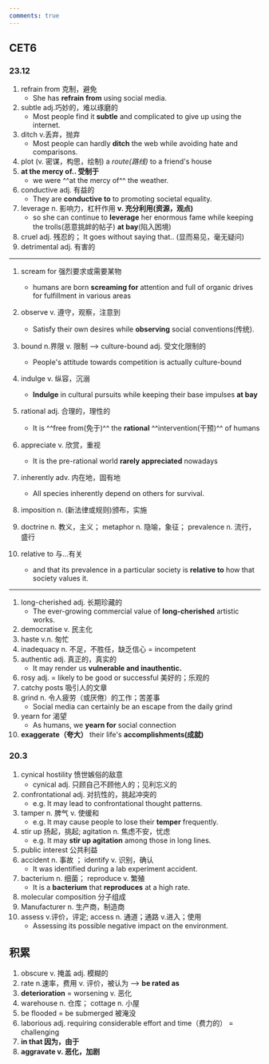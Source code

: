 ```yaml
---
comments: true
---
```


## CET6

### 23.12

1. refrain from 克制，避免
      - She has **refrain from** using social media.
2. subtle adj.巧妙的，难以琢磨的
      - Most people find it **subtle** and complicated to give up using the internet.
3. ditch v.丢弃，抛弃
      - Most people can hardly **ditch** the web while avoiding hate and comparisons. 
4. plot (v. 密谋，构思，绘制) a *route(路线)* to a friend's house
5. **at the mercy of.. 受制于**
      - we were ^^at the mercy of^^ the weather.
6. conductive adj. 有益的
      - They are **conductive to** to promoting societal equality.  
7. leverage n. 影响力，杠杆作用 **v. 充分利用(资源，观点)**
      - so she can continue to **leverage** her enormous fame while keeping the trolls(恶意挑衅的帖子) **at bay**(陷入困境) 
8. cruel adj. 残忍的； It goes without saying that.. (显而易见，毫无疑问)
9. detrimental adj. 有害的

----

1. scream for 强烈要求或需要某物
      - humans are born **screaming for** attention and full of organic drives for fulfillment in various areas 
2. observe v. 遵守，观察，注意到
      - Satisfy their own desires while **observing** social conventions(传统).
3. bound n.界限 v. 限制  --> culture-bound adj. 受文化限制的
      - People's attitude towards competition is actually culture-bound   
4. indulge v. 纵容，沉溺
      - **Indulge** in cultural pursuits while keeping their base impulses **at bay** 
5. rational adj. 合理的，理性的
      - It is ^^free from(免于)^^ the **rational** ^^intervention(干预)^^ of humans 
6. appreciate v. 欣赏，重视
      - It is the pre-rational world **rarely appreciated** nowadays 
7. inherently adv. 内在地，固有地
      - All species inherently depend on others for survival. 
8. imposition n. (新法律或规则)颁布，实施
9. doctrine n. 教义，主义； metaphor  n. 隐喻，象征； prevalence n. 流行，盛行
10. relative to 与...有关

    - and that its prevalence in a particular society is **relative to** how that society values it. 

----

1. long-cherished adj. 长期珍藏的
      - The ever-growing commercial value of **long-cherished** artistic works. 
2. democratise v. 民主化
3. haste  v.n. 匆忙
4. inadequacy  n. 不足，不胜任，缺乏信心 = incompetent
5. authentic adj. 真正的，真实的
      - It may render us **vulnerable and inauthentic.**
6. rosy adj. = likely to be good or successful 美好的；乐观的
7. catchy posts  吸引人的文章
8. grind  n. 令人疲劳（或厌倦）的工作；苦差事
      - Social media can certainly be an escape from the daily grind
9. yearn for 渴望
      - As humans, we **yearn for** social connection   
10. **exaggerate（夸大）** their life's **accomplishments(成就)**


### 20.3

1. cynical hostility 愤世嫉俗的敌意
      - cynical adj. 只顾自己不顾他人的；见利忘义的
2. confrontational adj. 对抗性的，挑起冲突的
      - e.g. It may lead to confrontational thought patterns.
3. tamper n. 脾气  v. 使缓和
      - e.g. It may cause people to lose their **temper** frequently. 
4. stir up 扬起，挑起;  agitation n. 焦虑不安，忧虑
      - e.g. It may **stir up agitation** among those in long lines. 
5. public interest  公共利益
6. accident  n. 事故 ； identify v. 识别，确认
      - It was identified during a lab experiment accident. 
7. bacterium n. 细菌； reproduce v. 繁殖
      - It is a **bacterium** that **reproduces** at a high rate.
8. molecular composition 分子组成
9. Manufacturer n. 生产商，制造商 
10. assess v.评价，评定; access n. 通道；通路  v.进入；使用
      - Assessing its possible negative impact on the environment.   

## 积累


1. obscure v. 掩盖 adj. 模糊的
2. rate n.速率，费用 v. 评价，被认为 --> **be rated as**
3. **deterioration** = worsening v. 恶化
4. warehouse n. 仓库； cottage n. 小屋
5. be flooded = be submerged  被淹没
6. laborious  adj. requiring considerable effort and time（费力的） = challenging
7. **in that 因为，由于**
8. **aggravate v. 恶化，加剧**